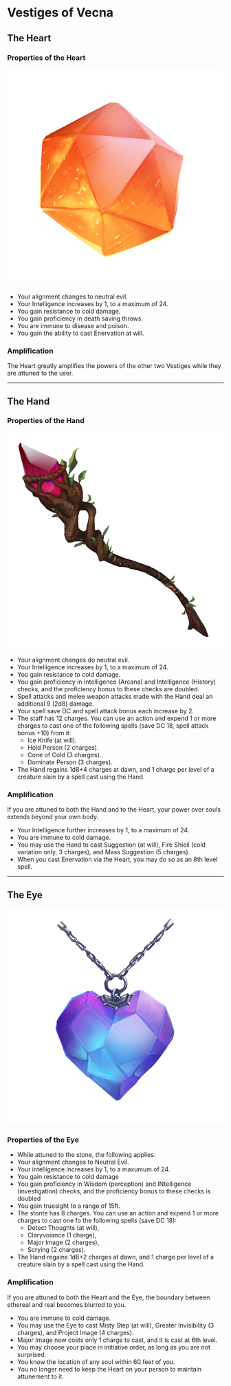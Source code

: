 # Vestiges of Vecna
## The Heart

### Properties of the Heart

![The Heart](img/heart.png)

- Your alignment changes to neutral evil.
- Your Intelligence increases by 1, to a maximum of 24.
- You gain resistance to cold damage.
- You gain proficiency in death saving throws.
- You are immune to disease and poison.
- You gain the ability to cast Enervation at will.

### Amplification

The Heart greatly amplifies the powers of the other two Vestiges while they are attuned to the user.

---

## The Hand

### Properties of the Hand

![The Hand](img/hand.png)

- Your alignment changes do neutral evil.
- Your Intelligence increases by 1, to a maximum of 24.
- You gain resistance to cold damage.
- You gain proficiency in Intelligence (Arcana) and Intelligence (History) checks, and the proficiency bonus to these checks are doubled.
- Spell attacks and melee weapon attacks made with the Hand deal an additional 9 (2d8) damage.
- Your spell save DC and spell attack bonus each increase by 2.
- The staff has 12 charges. You can use an action and expend 1 or more charges to cast one of the following spells (save DC 18, spell attack bonus +10) from it:
   - Ice Knife (at will).
   - Hold Person (2 charges).
   - Cone of Cold (3 charges).
   - Dominate Person (3 charges).
- The Hand regains 1d8+4 charges at dawn, and 1 charge per level of a creature slain by a spell cast using the Hand.

### Amplification

If you are attuned to both the Hand and to the Heart, your power over souls extends beyond your own body.
- Your Intelligence further increases by 1, to a maximum of 24.
- You are immune to cold damage.
- You may use the Hand to cast Suggestion (at will), Fire Shieil (cold variation only, 3 charges), and Mass Suggestion (5 charges).
- When you cast Enervation via the Heart, you may do so as an 8th level spell.

---

## The Eye

![The Eye](img/eye.png)

### Properties of the Eye
- While attuned to the stone, the following applies:
- Your alignment changes to Neutral Evil.
- Your intelligence increases by 1, to a maxumum of 24.
- You gain resistance to cold damage
- You gain proficiency in Wisdom (perception) and INtelligence (investigation) checks, and the proficiency bonus to these checks is doubled
- You gain truesight to a range of 15ft.
- The stonte has 8 charges. You can use an action and expend 1 or more charges to cast one fo the following spells (save DC 18):
   - Detect Thoughts (at will),
   - Claryvoiance (1 charge),
   - Major Image (2 charges),
   - Scrying (2 charges).
 - The Hand regains 1d6+2 charges at dawn, and 1 charge per level of a creature slain by a spell cast using the Hand.

### Amplification

If you are attuned to both the Heart and the Eye, the boundary between ethereal and real becomes blurred to you.
- You are immune to cold damage.
- You may use the Eye to cast Misty Step (at will), Greater Invisibility (3 charges), and Project Image (4 charges).
- Major Image now costs only 1 charge to cast, and it is cast at 6th level.
- You may choose your place in initiative order, as long as you are not surprised.
- You know the location of any soul within 60 feet of you.
- You no longer need to keep the Heart on your person to maintain attunement to it.
